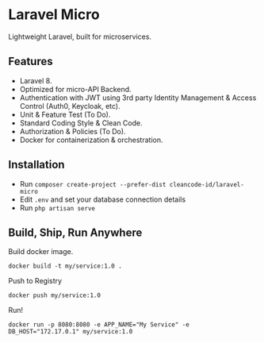 # Laravel Micro
Lightweight Laravel, built for microservices.

## Features
- Laravel 8.
- Optimized for micro-API Backend.
- Authentication with JWT using 3rd party Identity Management & Access Control (Auth0, Keycloak, etc).
- Unit & Feature Test (To Do).
- Standard Coding Style & Clean Code.
- Authorization & Policies (To Do).
- Docker for containerization & orchestration.

## Installation
- Run `composer create-project --prefer-dist cleancode-id/laravel-micro`
- Edit `.env` and set your database connection details
- Run `php artisan serve`

## Build, Ship, Run Anywhere
Build docker image.
```
docker build -t my/service:1.0 .
```
Push to Registry
```
docker push my/service:1.0
``` 
Run!
```
docker run -p 8080:8080 -e APP_NAME="My Service" -e DB_HOST="172.17.0.1" my/service:1.0
```
